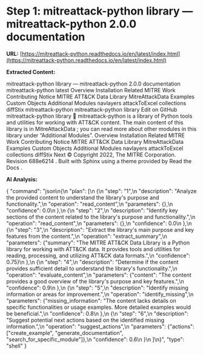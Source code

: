 # Step 1: mitreattack-python library — mitreattack-python 2.0.0 documentation

**URL:** [https://mitreattack-python.readthedocs.io/en/latest/index.html](https://mitreattack-python.readthedocs.io/en/latest/index.html)

**Extracted Content:**

mitreattack-python library — mitreattack-python 2.0.0 documentation
mitreattack-python
latest
Overview
Installation
Related MITRE Work
Contributing
Notice
MITRE ATT&CK Data Library
MitreAttackData
Examples
Custom Objects
Additional Modules
navlayers
attackToExcel
collections
diffStix
mitreattack-python
mitreattack-python library
Edit on GitHub
mitreattack-python library

mitreattack-python
is a library of Python tools and utilities for working with ATT&CK
content.
The main content of this library is in
MitreAttackData
; you can read more about
other modules in this library under “Additional Modules”.
Overview
Installation
Related MITRE Work
Contributing
Notice
MITRE ATT&CK Data Library
MitreAttackData
Examples
Custom Objects
Additional Modules
navlayers
attackToExcel
collections
diffStix
Next
© Copyright 2022, The MITRE Corporation.
Revision
688e6214
.
Built with
Sphinx
using a
theme
provided by
Read the Docs
.

**AI Analysis:**

{
  "command": "json\n{\n  \"plan\": [\n    {\n      \"step\": \"1\",\n      \"description\": \"Analyze the provided content to understand the library's purpose and functionality.\",\n      \"operation\": \"read_content\",\n      \"parameters\": {},\n      \"confidence\": 0.0\n    },\n    {\n      \"step\": \"2\",\n      \"description\": \"Identify key sections of the content related to the library's purpose and functionality.\",\n      \"operation\": \"read_content\",\n      \"parameters\": {},\n      \"confidence\": 0.0\n    },\n    {\n      \"step\": \"3\",\n      \"description\": \"Extract the library's main purpose and key features from the content.\",\n      \"operation\": \"extract_summary\",\n      \"parameters\": {\"summary\": \"The MITRE ATT&CK Data Library is a Python library for working with ATT&CK data. It provides tools and utilities for reading, processing, and utilizing ATT&CK data formats.\",\n      \"confidence\": 0.75}\n    },\n    {\n      \"step\": \"4\",\n      \"description\": \"Determine if the content provides sufficient detail to understand the library's functionality.\",\n      \"operation\": \"evaluate_content\",\n      \"parameters\": {\"content\": \"The content provides a good overview of the library's purpose and key features.\",\n      \"confidence\": 0.9\n    },\n    {\n      \"step\": \"5\",\n      \"description\": \"Identify missing information or areas for improvement.\",\n      \"operation\": \"identify_missing\",\n      \"parameters\": {\"missing_information\": \"The content lacks details on specific functionalities or usage examples.  More detailed examples would be beneficial.\",\n      \"confidence\": 0.8\n    },\n    {\n      \"step\": \"6\",\n      \"description\": \"Suggest potential next actions based on the identified missing information.\",\n      \"operation\": \"suggest_actions\",\n      \"parameters\": {\"actions\": [\"create_example\", \"generate_documentation\", \"search_for_specific_module\"]},\n      \"confidence\": 0.6\n    }\n  ]\n}",
  "type": "shell"
}

